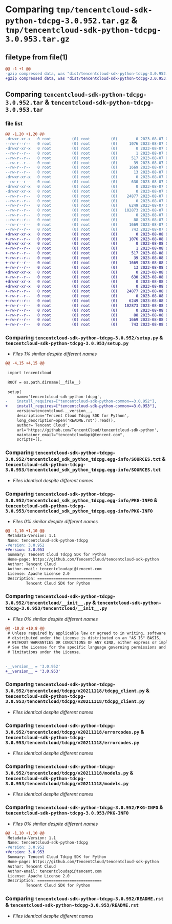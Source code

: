 # Comparing `tmp/tencentcloud-sdk-python-tdcpg-3.0.952.tar.gz` & `tmp/tencentcloud-sdk-python-tdcpg-3.0.953.tar.gz`

## filetype from file(1)

```diff
@@ -1 +1 @@
-gzip compressed data, was "dist/tencentcloud-sdk-python-tdcpg-3.0.952.tar", last modified: Mon Aug  7 09:03:31 2023, max compression
+gzip compressed data, was "dist/tencentcloud-sdk-python-tdcpg-3.0.953.tar", last modified: Tue Aug  8 00:33:26 2023, max compression
```

## Comparing `tencentcloud-sdk-python-tdcpg-3.0.952.tar` & `tencentcloud-sdk-python-tdcpg-3.0.953.tar`

### file list

```diff
@@ -1,20 +1,20 @@
-drwxr-xr-x   0 root         (0) root         (0)        0 2023-08-07 09:03:31.000000 tencentcloud-sdk-python-tdcpg-3.0.952/
--rw-r--r--   0 root         (0) root         (0)     1076 2023-08-07 09:03:31.000000 tencentcloud-sdk-python-tdcpg-3.0.952/setup.py
-drwxr-xr-x   0 root         (0) root         (0)        0 2023-08-07 09:03:31.000000 tencentcloud-sdk-python-tdcpg-3.0.952/tencentcloud_sdk_python_tdcpg.egg-info/
--rw-r--r--   0 root         (0) root         (0)        1 2023-08-07 09:03:31.000000 tencentcloud-sdk-python-tdcpg-3.0.952/tencentcloud_sdk_python_tdcpg.egg-info/dependency_links.txt
--rw-r--r--   0 root         (0) root         (0)      517 2023-08-07 09:03:31.000000 tencentcloud-sdk-python-tdcpg-3.0.952/tencentcloud_sdk_python_tdcpg.egg-info/SOURCES.txt
--rw-r--r--   0 root         (0) root         (0)       39 2023-08-07 09:03:31.000000 tencentcloud-sdk-python-tdcpg-3.0.952/tencentcloud_sdk_python_tdcpg.egg-info/requires.txt
--rw-r--r--   0 root         (0) root         (0)     1669 2023-08-07 09:03:31.000000 tencentcloud-sdk-python-tdcpg-3.0.952/tencentcloud_sdk_python_tdcpg.egg-info/PKG-INFO
--rw-r--r--   0 root         (0) root         (0)       13 2023-08-07 09:03:31.000000 tencentcloud-sdk-python-tdcpg-3.0.952/tencentcloud_sdk_python_tdcpg.egg-info/top_level.txt
-drwxr-xr-x   0 root         (0) root         (0)        0 2023-08-07 09:03:31.000000 tencentcloud-sdk-python-tdcpg-3.0.952/tencentcloud/
--rw-r--r--   0 root         (0) root         (0)      630 2023-08-07 09:03:31.000000 tencentcloud-sdk-python-tdcpg-3.0.952/tencentcloud/__init__.py
-drwxr-xr-x   0 root         (0) root         (0)        0 2023-08-07 09:03:31.000000 tencentcloud-sdk-python-tdcpg-3.0.952/tencentcloud/tdcpg/
-drwxr-xr-x   0 root         (0) root         (0)        0 2023-08-07 09:03:31.000000 tencentcloud-sdk-python-tdcpg-3.0.952/tencentcloud/tdcpg/v20211118/
--rw-r--r--   0 root         (0) root         (0)    24877 2023-08-07 09:03:31.000000 tencentcloud-sdk-python-tdcpg-3.0.952/tencentcloud/tdcpg/v20211118/tdcpg_client.py
--rw-r--r--   0 root         (0) root         (0)        0 2023-08-07 09:03:31.000000 tencentcloud-sdk-python-tdcpg-3.0.952/tencentcloud/tdcpg/v20211118/__init__.py
--rw-r--r--   0 root         (0) root         (0)     6249 2023-08-07 09:03:31.000000 tencentcloud-sdk-python-tdcpg-3.0.952/tencentcloud/tdcpg/v20211118/errorcodes.py
--rw-r--r--   0 root         (0) root         (0)   102873 2023-08-07 09:03:31.000000 tencentcloud-sdk-python-tdcpg-3.0.952/tencentcloud/tdcpg/v20211118/models.py
--rw-r--r--   0 root         (0) root         (0)        0 2023-08-07 09:03:31.000000 tencentcloud-sdk-python-tdcpg-3.0.952/tencentcloud/tdcpg/__init__.py
--rw-r--r--   0 root         (0) root         (0)       88 2023-08-07 09:03:31.000000 tencentcloud-sdk-python-tdcpg-3.0.952/setup.cfg
--rw-r--r--   0 root         (0) root         (0)     1669 2023-08-07 09:03:31.000000 tencentcloud-sdk-python-tdcpg-3.0.952/PKG-INFO
--rw-r--r--   0 root         (0) root         (0)      743 2023-08-07 09:03:31.000000 tencentcloud-sdk-python-tdcpg-3.0.952/README.rst
+drwxr-xr-x   0 root         (0) root         (0)        0 2023-08-08 00:33:26.000000 tencentcloud-sdk-python-tdcpg-3.0.953/
+-rw-r--r--   0 root         (0) root         (0)     1076 2023-08-08 00:33:26.000000 tencentcloud-sdk-python-tdcpg-3.0.953/setup.py
+drwxr-xr-x   0 root         (0) root         (0)        0 2023-08-08 00:33:26.000000 tencentcloud-sdk-python-tdcpg-3.0.953/tencentcloud_sdk_python_tdcpg.egg-info/
+-rw-r--r--   0 root         (0) root         (0)        1 2023-08-08 00:33:26.000000 tencentcloud-sdk-python-tdcpg-3.0.953/tencentcloud_sdk_python_tdcpg.egg-info/dependency_links.txt
+-rw-r--r--   0 root         (0) root         (0)      517 2023-08-08 00:33:26.000000 tencentcloud-sdk-python-tdcpg-3.0.953/tencentcloud_sdk_python_tdcpg.egg-info/SOURCES.txt
+-rw-r--r--   0 root         (0) root         (0)       39 2023-08-08 00:33:26.000000 tencentcloud-sdk-python-tdcpg-3.0.953/tencentcloud_sdk_python_tdcpg.egg-info/requires.txt
+-rw-r--r--   0 root         (0) root         (0)     1669 2023-08-08 00:33:26.000000 tencentcloud-sdk-python-tdcpg-3.0.953/tencentcloud_sdk_python_tdcpg.egg-info/PKG-INFO
+-rw-r--r--   0 root         (0) root         (0)       13 2023-08-08 00:33:26.000000 tencentcloud-sdk-python-tdcpg-3.0.953/tencentcloud_sdk_python_tdcpg.egg-info/top_level.txt
+drwxr-xr-x   0 root         (0) root         (0)        0 2023-08-08 00:33:26.000000 tencentcloud-sdk-python-tdcpg-3.0.953/tencentcloud/
+-rw-r--r--   0 root         (0) root         (0)      630 2023-08-08 00:33:26.000000 tencentcloud-sdk-python-tdcpg-3.0.953/tencentcloud/__init__.py
+drwxr-xr-x   0 root         (0) root         (0)        0 2023-08-08 00:33:26.000000 tencentcloud-sdk-python-tdcpg-3.0.953/tencentcloud/tdcpg/
+drwxr-xr-x   0 root         (0) root         (0)        0 2023-08-08 00:33:26.000000 tencentcloud-sdk-python-tdcpg-3.0.953/tencentcloud/tdcpg/v20211118/
+-rw-r--r--   0 root         (0) root         (0)    24877 2023-08-08 00:33:26.000000 tencentcloud-sdk-python-tdcpg-3.0.953/tencentcloud/tdcpg/v20211118/tdcpg_client.py
+-rw-r--r--   0 root         (0) root         (0)        0 2023-08-08 00:33:26.000000 tencentcloud-sdk-python-tdcpg-3.0.953/tencentcloud/tdcpg/v20211118/__init__.py
+-rw-r--r--   0 root         (0) root         (0)     6249 2023-08-08 00:33:26.000000 tencentcloud-sdk-python-tdcpg-3.0.953/tencentcloud/tdcpg/v20211118/errorcodes.py
+-rw-r--r--   0 root         (0) root         (0)   102873 2023-08-08 00:33:26.000000 tencentcloud-sdk-python-tdcpg-3.0.953/tencentcloud/tdcpg/v20211118/models.py
+-rw-r--r--   0 root         (0) root         (0)        0 2023-08-08 00:33:26.000000 tencentcloud-sdk-python-tdcpg-3.0.953/tencentcloud/tdcpg/__init__.py
+-rw-r--r--   0 root         (0) root         (0)       88 2023-08-08 00:33:26.000000 tencentcloud-sdk-python-tdcpg-3.0.953/setup.cfg
+-rw-r--r--   0 root         (0) root         (0)     1669 2023-08-08 00:33:26.000000 tencentcloud-sdk-python-tdcpg-3.0.953/PKG-INFO
+-rw-r--r--   0 root         (0) root         (0)      743 2023-08-08 00:33:26.000000 tencentcloud-sdk-python-tdcpg-3.0.953/README.rst
```

### Comparing `tencentcloud-sdk-python-tdcpg-3.0.952/setup.py` & `tencentcloud-sdk-python-tdcpg-3.0.953/setup.py`

 * *Files 1% similar despite different names*

```diff
@@ -4,15 +4,15 @@
 
 import tencentcloud
 
 ROOT = os.path.dirname(__file__)
 
 setup(
     name='tencentcloud-sdk-python-tdcpg',
-    install_requires=["tencentcloud-sdk-python-common==3.0.952"],
+    install_requires=["tencentcloud-sdk-python-common==3.0.953"],
     version=tencentcloud.__version__,
     description='Tencent Cloud Tdcpg SDK for Python',
     long_description=open('README.rst').read(),
     author='Tencent Cloud',
     url='https://github.com/TencentCloud/tencentcloud-sdk-python',
     maintainer_email="tencentcloudapi@tencent.com",
     scripts=[],
```

### Comparing `tencentcloud-sdk-python-tdcpg-3.0.952/tencentcloud_sdk_python_tdcpg.egg-info/SOURCES.txt` & `tencentcloud-sdk-python-tdcpg-3.0.953/tencentcloud_sdk_python_tdcpg.egg-info/SOURCES.txt`

 * *Files identical despite different names*

### Comparing `tencentcloud-sdk-python-tdcpg-3.0.952/tencentcloud_sdk_python_tdcpg.egg-info/PKG-INFO` & `tencentcloud-sdk-python-tdcpg-3.0.953/tencentcloud_sdk_python_tdcpg.egg-info/PKG-INFO`

 * *Files 0% similar despite different names*

```diff
@@ -1,10 +1,10 @@
 Metadata-Version: 1.1
 Name: tencentcloud-sdk-python-tdcpg
-Version: 3.0.952
+Version: 3.0.953
 Summary: Tencent Cloud Tdcpg SDK for Python
 Home-page: https://github.com/TencentCloud/tencentcloud-sdk-python
 Author: Tencent Cloud
 Author-email: tencentcloudapi@tencent.com
 License: Apache License 2.0
 Description: ============================
         Tencent Cloud SDK for Python
```

### Comparing `tencentcloud-sdk-python-tdcpg-3.0.952/tencentcloud/__init__.py` & `tencentcloud-sdk-python-tdcpg-3.0.953/tencentcloud/__init__.py`

 * *Files 0% similar despite different names*

```diff
@@ -10,8 +10,8 @@
 # Unless required by applicable law or agreed to in writing, software
 # distributed under the License is distributed on an "AS IS" BASIS,
 # WITHOUT WARRANTIES OR CONDITIONS OF ANY KIND, either express or implied.
 # See the License for the specific language governing permissions and
 # limitations under the License.
 
 
-__version__ = '3.0.952'
+__version__ = '3.0.953'
```

### Comparing `tencentcloud-sdk-python-tdcpg-3.0.952/tencentcloud/tdcpg/v20211118/tdcpg_client.py` & `tencentcloud-sdk-python-tdcpg-3.0.953/tencentcloud/tdcpg/v20211118/tdcpg_client.py`

 * *Files identical despite different names*

### Comparing `tencentcloud-sdk-python-tdcpg-3.0.952/tencentcloud/tdcpg/v20211118/errorcodes.py` & `tencentcloud-sdk-python-tdcpg-3.0.953/tencentcloud/tdcpg/v20211118/errorcodes.py`

 * *Files identical despite different names*

### Comparing `tencentcloud-sdk-python-tdcpg-3.0.952/tencentcloud/tdcpg/v20211118/models.py` & `tencentcloud-sdk-python-tdcpg-3.0.953/tencentcloud/tdcpg/v20211118/models.py`

 * *Files identical despite different names*

### Comparing `tencentcloud-sdk-python-tdcpg-3.0.952/PKG-INFO` & `tencentcloud-sdk-python-tdcpg-3.0.953/PKG-INFO`

 * *Files 0% similar despite different names*

```diff
@@ -1,10 +1,10 @@
 Metadata-Version: 1.1
 Name: tencentcloud-sdk-python-tdcpg
-Version: 3.0.952
+Version: 3.0.953
 Summary: Tencent Cloud Tdcpg SDK for Python
 Home-page: https://github.com/TencentCloud/tencentcloud-sdk-python
 Author: Tencent Cloud
 Author-email: tencentcloudapi@tencent.com
 License: Apache License 2.0
 Description: ============================
         Tencent Cloud SDK for Python
```

### Comparing `tencentcloud-sdk-python-tdcpg-3.0.952/README.rst` & `tencentcloud-sdk-python-tdcpg-3.0.953/README.rst`

 * *Files identical despite different names*

